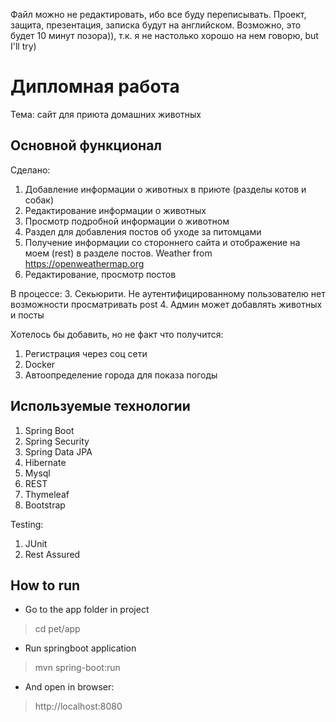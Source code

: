 
Файл можно не редактировать, ибо все буду переписывать.
Проект, защита, презентация, записка будут на английском.
Возможно, это будет 10 минут позора)), т.к. я не настолько хорошо на нем говорю, but I'll try)


# Дипломная работа
Тема: сайт для приюта домашних животных

## Основной функционал
Сделано:

1. Добавление информации о животных в приюте (разделы котов и собак)
2. Редактирование информации о животных
3. Просмотр подробной информации о животном
4. Раздел для добавления постов об уходе за питомцами
5. Получение информации со стороннего сайта и отображение на моем (rest) в разделе постов. Weather from https://openweathermap.org
6. Редактирование, просмотр постов

В процессе:
3. Секьюрити. Не аутентифицированному пользователю нет возможности просматривать post
4. Админ может добавлять животных и посты

Хотелось бы добавить, но не факт что получится:
1. Регистрация через соц сети
2. Docker
3. Автоопределение города для показа погоды


## Используемые технологии

1. Spring Boot
2. Spring Security
3. Spring Data JPA
4. Hibernate
5. Mysql
6. REST
7. Thymeleaf
8. Bootstrap

Testing:

1. JUnit
2. Rest Assured

## How to run

* Go to the app  folder in project 
> cd pet/app
* Run springboot application 
> mvn spring-boot:run
* And open in browser: 
> http://localhost:8080
